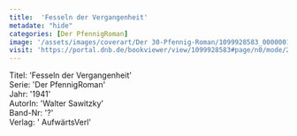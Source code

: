```yaml
---
title:  'Fesseln der Vergangenheit'
metadate: "hide"
categories: [Der PfennigRoman]
image: '/assets/images/coverart/Der 30-Pfennig-Roman/1099928583_00000010.jpg'
visit: 'https://portal.dnb.de/bookviewer/view/1099928583#page/n0/mode/2up'
---
```

Titel: 'Fesseln der Vergangenheit' <br>
Serie: 'Der PfennigRoman' <br>
Jahr: '1941' <br>
AutorIn: 'Walter Sawitzky' <br>
Band-Nr: '?' <br>
Verlag: ' AufwärtsVerl'